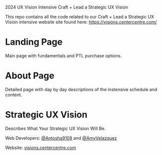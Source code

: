 
2024 UX Vision Intensive
Craft + Lead a Strategic UX Vision

This repo contains all the code related to our Craft + Lead a Strategic UX Vision intensive website site found here: https://visions.centercentre.com/

# Landing Page
Main page with fundamentals and PTL purchase options.

# About Page
Detailed page with day by day descriptions of the instensive schedule and content.

# Strategic UX Vision
Describes What Your Strategic UX Vision Will Be.


Web Developers: [@Antosha9108](https://github.com/Antosha9108) and [@AmyVelazquez](https://github.com/Antosha9108)

Website: [visions.centercentre.com](https://visions.centercentre.com/)



